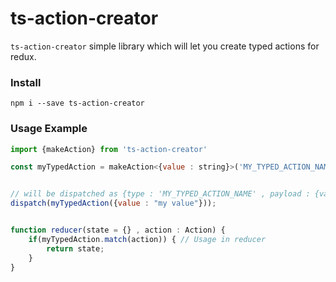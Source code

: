 # ts-action-creator


`ts-action-creator` simple library which will let you create typed actions for redux.

### Install

`npm i --save ts-action-creator`

### Usage Example

```javascript
import {makeAction} from 'ts-action-creator'

const myTypedAction = makeAction<{value : string}>('MY_TYPED_ACTION_NAME'); // creating action


// will be dispatched as {type : 'MY_TYPED_ACTION_NAME' , payload : {value : 'value'}}
dispatch(myTypedAction({value : "my value"})); 


function reducer(state = {} , action : Action) {
    if(myTypedAction.match(action)) { // Usage in reducer
        return state;
    }
}

```
